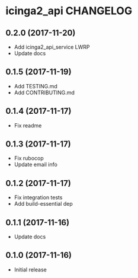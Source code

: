 icinga2_api CHANGELOG
========================

0.2.0 (2017-11-20)
------------------
- Add icinga2_api_service LWRP
- Update docs

0.1.5 (2017-11-19)
------------------
- Add TESTING.md
- Add CONTRIBUTING.md

0.1.4 (2017-11-17)
------------------
- Fix readme

0.1.3 (2017-11-17)
------------------
- Fix rubocop
- Update email info

0.1.2 (2017-11-17)
------------------
- Fix integration tests
- Add build-essential dep

0.1.1 (2017-11-16)
------------------
- Update docs

0.1.0 (2017-11-16)
------------------
- Initial release
